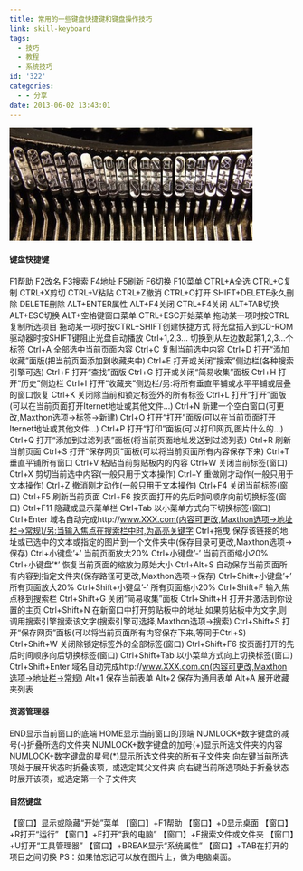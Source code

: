 ```yaml
---
title: 常用的一些键盘快捷键和键盘操作技巧
link: skill-keyboard
tags:
  - 技巧
  - 教程
  - 系统技巧
id: '322'
categories:
  - - 分享
date: 2013-06-02 13:43:01
---
```


[![keybord](../images/uploads/2013/06/6598232133c34b3a4db404be73f568b2_m-430x200.jpg)](../images/uploads/2013/06/6598232133c34b3a4db404be73f568b2_m.jpg)

#### 键盘快捷键

F1帮助 F2改名 F3搜索 F4地址 F5刷新 F6切换 F10菜单 CTRL+A全选 CTRL+C复制 CTRL+X剪切 CTRL+V粘贴 CTRL+Z撤消 CTRL+O打开 SHIFT+DELETE永久删除 DELETE删除 ALT+ENTER属性 ALT+F4关闭 CTRL+F4关闭 ALT+TAB切换 ALT+ESC切换 ALT+空格键窗口菜单 CTRL+ESC开始菜单 拖动某一项时按CTRL复制所选项目 拖动某一项时按CTRL+SHIFT创建快捷方式 将光盘插入到CD-ROM驱动器时按SHIFT键阻止光盘自动播放 Ctrl+1,2,3… 切换到从左边数起第1,2,3…个标签 Ctrl+A 全部选中当前页面内容 Ctrl+C 复制当前选中内容 Ctrl+D 打开“添加收藏”面版(把当前页面添加到收藏夹中) Ctrl+E 打开或关闭“搜索”侧边栏(各种搜索引擎可选) Ctrl+F 打开“查找”面版 Ctrl+G 打开或关闭“简易收集”面板 Ctrl+H 打开“历史”侧边栏 Ctrl+I 打开“收藏夹”侧边栏/另:将所有垂直平铺或水平平铺或层叠的窗口恢复 Ctrl+K 关闭除当前和锁定标签外的所有标签 Ctrl+L 打开“打开”面版(可以在当前页面打开Iternet地址或其他文件…) Ctrl+N 新建一个空白窗口(可更改,Maxthon选项→标签→新建) Ctrl+O 打开“打开”面版(可以在当前页面打开Iternet地址或其他文件…) Ctrl+P 打开“打印”面板(可以打印网页,图片什么的…) Ctrl+Q 打开“添加到过滤列表”面板(将当前页面地址发送到过滤列表) Ctrl+R 刷新当前页面 Ctrl+S 打开“保存网页”面板(可以将当前页面所有内容保存下来) Ctrl+T 垂直平铺所有窗口 Ctrl+V 粘贴当前剪贴板内的内容 Ctrl+W 关闭当前标签(窗口) Ctrl+X 剪切当前选中内容(一般只用于文本操作) Ctrl+Y 重做刚才动作(一般只用于文本操作) Ctrl+Z 撤消刚才动作(一般只用于文本操作) Ctrl+F4 关闭当前标签(窗口) Ctrl+F5 刷新当前页面 Ctrl+F6 按页面打开的先后时间顺序向前切换标签(窗口) Ctrl+F11 隐藏或显示菜单栏 Ctrl+Tab 以小菜单方式向下切换标签(窗口) Ctrl+Enter 域名自动完成http://www.XXX.com(内容可更改,Maxthon选项→地址栏→常规)/另:当输入焦点在搜索栏中时,为高亮关键字 Ctrl+拖曳 保存该链接的地址或已选中的文本或指定的图片到一个文件夹中(保存目录可更改,Maxthon选项→保存) Ctrl+小键盘’+’ 当前页面放大20% Ctrl+小键盘’-’ 当前页面缩小20% Ctrl+小键盘’\*’ 恢复当前页面的缩放为原始大小 Ctrl+Alt+S 自动保存当前页面所有内容到指定文件夹(保存路径可更改,Maxthon选项→保存) Ctrl+Shift+小键盘’+’ 所有页面放大20% Ctrl+Shift+小键盘’-’ 所有页面缩小20% Ctrl+Shift+F 输入焦点移到搜索栏 Ctrl+Shift+G 关闭“简易收集”面板 Ctrl+Shift+H 打开并激活到你设置的主页 Ctrl+Shift+N 在新窗口中打开剪贴板中的地址,如果剪贴板中为文字,则调用搜索引擎搜索该文字(搜索引擎可选择,Maxthon选项→搜索) Ctrl+Shift+S 打开“保存网页”面板(可以将当前页面所有内容保存下来,等同于Ctrl+S) Ctrl+Shift+W 关闭除锁定标签外的全部标签(窗口) Ctrl+Shift+F6 按页面打开的先后时间顺序向后切换标签(窗口) Ctrl+Shift+Tab 以小菜单方式向上切换标签(窗口) Ctrl+Shift+Enter 域名自动完成http://www.XXX.com.cn(内容可更改,Maxthon选项→地址栏→常规) Alt+1 保存当前表单 Alt+2 保存为通用表单 Alt+A 展开收藏夹列表

#### 资源管理器

END显示当前窗口的底端 HOME显示当前窗口的顶端 NUMLOCK+数字键盘的减号(-)折叠所选的文件夹 NUMLOCK+数字键盘的加号(+)显示所选文件夹的内容 NUMLOCK+数字键盘的星号(\*)显示所选文件夹的所有子文件夹 向左键当前所选项处于展开状态时折叠该项，或选定其父文件夹 向右键当前所选项处于折叠状态时展开该项，或选定第一个子文件夹

#### 自然键盘

【窗口】显示或隐藏“开始”菜单 【窗口】+F1帮助 【窗口】+D显示桌面 【窗口】+R打开“运行” 【窗口】+E打开“我的电脑” 【窗口】+F搜索文件或文件夹 【窗口】+U打开“工具管理器” 【窗口】+BREAK显示“系统属性” 【窗口】+TAB在打开的项目之间切换 PS：如果怕忘记可以放在图片上，做为电脑桌面。